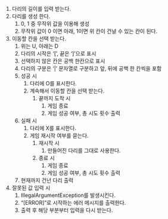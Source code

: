 1. 다리의 길이를 입력 받는다.
2. 다리를 생성 한다.
    1. 0, 1 중 무작위 값을 이용해 생성
    2. 무작위 값이 0 이면 아래, 1이면 위 칸이 건널 수 있는 칸이 된다.
3. 이동할 칸을 선택 받는다.
    1. 위는 U, 아래는 D
    2. 다리의 시작은 ‘[’, 끝은 ‘]’으로 표시
    3. 선택하지 않은 칸은 공백 한칸으로 표시
    4. 다리의 구분은 ‘|’ 문자열로 구분하고 앞, 뒤에 공백 한 칸씩을 포함
    5. 성공 시
        1. 다리에 O를 표시한다.
        2. 계속해서 이동할 칸을 선택 받는다.
            1. 끝까지 도착 시
                1. 게임 종료
                2. 게임 성공 여부, 총 시도 횟수 출력
    6. 실패 시
        1. 다리에 X를 표시한다.
        2. 게임 재시작 여부를 묻는다.
            1. 재시작 시
                1. 만들어진 다리를 그대로 사용한다.
            2. 종료 시
                1. 게임 종료
                2. 게임 성공 여부, 총 시도 횟수 출력
    7. 현재까지 건넌 다리 출력
4. 잘못된 값 입력 시
    1. IllegalArgumentException를 발생시킨다.
    2. “[ERROR]”로 시작하는 에러 메시지를 출력한다.
    3. 출력 후 해당 부분부터 입력을 다시 받는다.